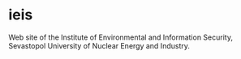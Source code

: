 ieis
====

Web site of the Institute of  Environmental and Information Security, Sevastopol University of Nuclear Energy and Industry.
